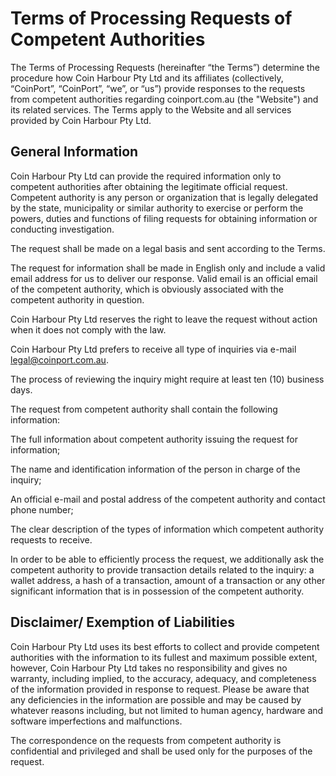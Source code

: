 # Terms of Processing Requests of Competent Authorities

The Terms of Processing Requests (hereinafter “the Terms”) determine the procedure how Coin Harbour Pty Ltd and its affiliates (collectively, “CoinPort”, “CoinPort”, “we”, or “us”) provide responses to the requests from competent authorities regarding coinport.com.au (the "Website") and its related services. The Terms apply to the Website and all services provided by Coin Harbour Pty Ltd.

## General Information

Coin Harbour Pty Ltd can provide the required information only to competent authorities after obtaining the legitimate official request. Competent authority is any person or organization that is legally delegated by the state, municipality or similar authority to exercise or perform the powers, duties and functions of filing requests for obtaining information or conducting investigation.

The request shall be made on a legal basis and sent according to the Terms.

The request for information shall be made in English only and include a valid email address for us to deliver our response. Valid email is an official email of the competent authority, which is obviously associated with the competent authority in question.

Coin Harbour Pty Ltd reserves the right to leave the request without action when it does not comply with the law.

Coin Harbour Pty Ltd prefers to receive all type of inquiries via e-mail legal@coinport.com.au.

The process of reviewing the inquiry might require at least ten (10) business days.

The request from competent authority shall contain the following information:

The full information about competent authority issuing the request for information;

The name and identification information of the person in charge of the inquiry;

An official e-mail and postal address of the competent authority and contact phone number;

The clear description of the types of information which competent authority requests to receive.

In order to be able to efficiently process the request, we additionally ask the competent authority to provide transaction details related to the inquiry: a wallet address, a hash of a transaction, amount of a transaction or any other significant information that is in possession of the competent authority.

## Disclaimer/ Exemption of Liabilities

Coin Harbour Pty Ltd uses its best efforts to collect and provide competent authorities with the information to its fullest and maximum possible extent, however, Coin Harbour Pty Ltd takes no responsibility and gives no warranty, including implied, to the accuracy, adequacy, and completeness of the information provided in response to request. Please be aware that any deficiencies in the information are possible and may be caused by whatever reasons including, but not limited to human agency, hardware and software imperfections and malfunctions.

The correspondence on the requests from competent authority is confidential and privileged and shall be used only for the purposes of the request.